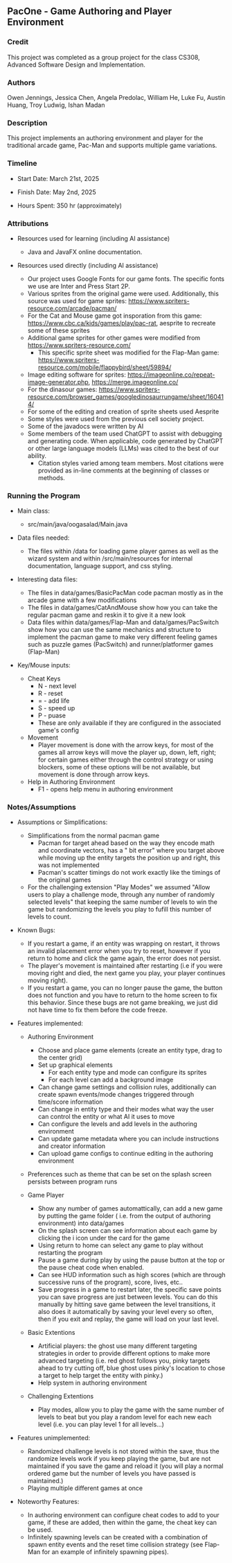 ## PacOne - Game Authoring and Player Environment

### Credit

This project was completed as a group project for the class CS308, Advanced Software Design and
Implementation.

### Authors

Owen Jennings, Jessica Chen, Angela Predolac, William He, Luke Fu, Austin Huang, Troy Ludwig, Ishan
Madan

### Description

This project implements an authoring environment and player for the traditional arcade game,
Pac-Man and supports multiple game variations.

### Timeline

* Start Date: March 21st, 2025

* Finish Date: May 2nd, 2025

* Hours Spent: 350 hr (approximately)

### Attributions

* Resources used for learning (including AI assistance)
    * Java and JavaFX online documentation.

* Resources used directly (including AI assistance)
    * Our project uses Google Fonts for our game fonts. The specific fonts we use are Inter and
      Press Start 2P.
    * Various sprites from the original game were used. Additionally, this source was used for game
      sprites: https://www.spriters-resource.com/arcade/pacman/
    * For the Cat and Mouse game got insporation from this
      game: https://www.cbc.ca/kids/games/play/pac-rat, aesprite to recreate some of these sprites
    * Additional game sprites for other games were modified from https://www.spriters-resource.com/
        * This specific sprite sheet was modified for the Flap-Man
          game: https://www.spriters-resource.com/mobile/flappybird/sheet/59894/
    * Image editing software for
      sprites: https://imageonline.co/repeat-image-generator.php, https://merge.imageonline.co/
    * For the dinasour
      games: https://www.spriters-resource.com/browser_games/googledinosaurrungame/sheet/160414/
    * For some of the editing and creation of sprite sheets used Aesprite
    * Some styles were used from the previous cell society project.
    * Some of the javadocs were written by AI
    * Some members of the team used ChatGPT to assist with debugging and generating code. When
      applicable, code generated by ChatGPT or other large language models (LLMs) was cited to the
      best of our ability.
        * Citation styles varied among team members. Most citations were provided as in-line
          comments at the beginning of classes or methods.

### Running the Program

* Main class:
    * src/main/java/oogasalad/Main.java

* Data files needed:
    * The files within /data for loading game player games as well as the wizard system and within
      /src/main/resources for internal documentation, language support, and css styling.

* Interesting data files:
    * The files in data/games/BasicPacMan code pacman mostly as in the arcade game with a few
      modifications
    * The files in data/games/CatAndMouse show how you can take the regular pacman game and reskin
      it to give it a new look
    * Data files within data/games/Flap-Man and data/games/PacSwitch show how you can use the same
      mechanics and structure to implement the pacman game to make very different feeling games such
      as puzzle games (PacSwitch) and runner/platformer games (Flap-Man)

* Key/Mouse inputs:
    * Cheat Keys
        * N - next level
        * R - reset
        * = - add life
        * S - speed up
        * P - puase
        * These are only available if they are configured in the associated game's config
    * Movement
        - Player movement is done with the arrow keys, for most of the games all arrow keys will
          move the player up, down, left, right; for certain games either through the control
          strategy or using blockers, some of these options will be not available, but movement is
          done through arrow keys.
    * Help in Authoring Environment
        - F1 - opens help menu in authoring environment

### Notes/Assumptions

* Assumptions or Simplifications:
    * Simplifications from the normal pacman game
        * Pacman for target ahead based on the way they encode math and coordinate vectors, has a "
          bit error" where you target above while moving up the entity targets the position up and
          right, this was not implemented
        * Pacman's scatter timings do not work exactly like the timings of the original games
    * For the challenging extension "Play Modes" we assumed "Allow users to play a challenge mode,
      through any number of randomly selected levels" that keeping the same number of levels to win
      the game but randomizing the levels you play to fufill this number of levels to count.

* Known Bugs:
    * If you restart a game, if an entity was wrapping on restart, it throws an invalid placement
      error when you try to reset, however if you return to home and click the game again, the error
      does not persist.
    * The player's movement is maintained after restarting (i.e if you were moving right and died,
      the next game you play, your player continues moving right).
    * If you restart a game, you can no longer pause the game, the button does not function and you
      have to return to the home screen to fix this behavior.
      Since these bugs are not game breaking, we just did not have time to fix them before the code
      freeze.

* Features implemented:
    * Authoring Environment
        * Choose and place game elements (create an entity type, drag to the center grid)
        * Set up graphical elements
            * For each entity type and mode can configure its sprites
            * For each level can add a background image
        * Can change game settings and collision rules, additionally can create spawn events/mode
          changes triggered through time/score information
        * Can change in entity type and their modes what way the user can control the entity or what
          AI it uses to move
        * Can configure the levels and add levels in the authoring environment
        * Can update game metadata where you can include instructions and creator information
        * Can upload game configs to continue editing in the authoring environment

    * Preferences such as theme that can be set on the splash screen persists between program runs

    * Game Player
        * Show any number of games automattically, can add a new game by putting the game folder (
          i.e. from the output of authoring environment) into data/games
        * On the splash screen can see information about each game by clicking the i icon under the
          card for the game
        * Using return to home can select any game to play without restarting the program
        * Pause a game during play by using the pause button at the top or the pause cheat code when
          enabled.
        * Can see HUD information such as high scores (which are through successive runs of the
          program), score, lives, etc..
        * Save progress in a game to restart later, the specific save points you can save progress
          are just between levels. You can do this manually by hitting save game between the level
          transitions, it also does it automatically by saving your level every so often, then if
          you exit and replay, the game will load on your last level.

    * Basic Extentions
        * Artificial players: the ghost use many different targeting strategies in order to provide
          different options to make more advanced targeting (i.e. red ghost follows you, pinky
          targets ahead to try cutting off, blue ghost uses pinky's location to chose a target to
          help target the entity with pinky.)
        * Help system in authoring environment

    * Challenging Extentions
        * Play modes, allow you to play the game with the same number of levels to beat but you play
          a random level for each new each level (i.e. you can play level 1 for all levels...)

* Features unimplemented:
    * Randomized challenge levels is not stored within the save, thus the randomize levels work if
      you keep playing the game, but are not maintained if you save the game and reload it (you will
      play a normal ordered game but the number of levels you have passed is maintained.)
    * Playing multiple different games at once

* Noteworthy Features:
    * In authoring environment can configure cheat codes to add to your game, if these are added,
      then within the game, the cheat key can be used.
    * Infinitely spawning levels can be created with a combination of spawn entity events and the
      reset time collision strategy (see Flap-Man for an example of infinitely spawning pipes).

